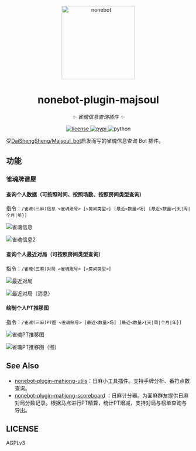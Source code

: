 <!-- markdownlint-disable MD033 MD036 MD041 -->

<p align="center">
  <a href="https://v2.nonebot.dev/"><img src="https://v2.nonebot.dev/logo.png" width="200" height="200" alt="nonebot"></a>
</p>

<div align="center">

nonebot-plugin-majsoul
============

_✨ 雀魂信息查询插件 ✨_

</div>


<p align="center">
  <a href="https://raw.githubusercontent.com/ssttkkl/nonebot-plugin-majsoul/master/LICENSE">
    <img src="https://img.shields.io/github/license/ssttkkl/nonebot-plugin-majsoul.svg" alt="license">
  </a>
  <a href="https://pypi.python.org/pypi/nonebot-plugin-majsoul">
    <img src="https://img.shields.io/pypi/v/nonebot-plugin-majsoul.svg" alt="pypi">
  </a>
  <img src="https://img.shields.io/badge/python-3.9+-blue.svg" alt="python">
</p>

受[DaiShengSheng/Majsoul_bot](https://github.com/DaiShengSheng/Majsoul_bot)启发而写的雀魂信息查询 Bot 插件。

## 功能

### 雀魂牌谱屋

#### 查询个人数据（可按照时间、按照场数、按照房间类型查询）

指令：`/雀魂(三麻)信息 <雀魂账号> [<房间类型>] [最近<数量>场] [最近<数量>{天|周|个月|年}]`

![雀魂信息](img/majsoul_info.png)

![雀魂信息2](img/majsoul_info_2.png)

#### 查询个人最近对局（可按照房间类型查询）

指令：`/雀魂(三麻)对局 <雀魂账号> [<房间类型>]`

![最近对局](img/records.png)

![最近对局（消息）](img/records_forward.png)

#### 绘制个人PT推移图

指令：`/雀魂(三麻)PT图 <雀魂账号> [最近<数量>场] [最近<数量>{天|周|个月|年}]`

![雀魂PT推移图](img/pt_plot.png)

![雀魂PT推移图（图）](img/pt_plot_img.png)

## See Also

- [nonebot-plugin-mahjong-utils](https://github.com/ssttkkl/nonebot-plugin-mahjong-utils)：日麻小工具插件。支持手牌分析、番符点数查询。
- [nonebot-plugin-mahjong-scoreboard](https://github.com/ssttkkl/nonebot-plugin-mahjong-scoreboard)
  ：日麻计分器。为面麻群友提供日麻对局分数记录。根据马点进行PT精算，统计PT增减，支持对局与榜单查询与导出。

## LICENSE

AGPLv3

